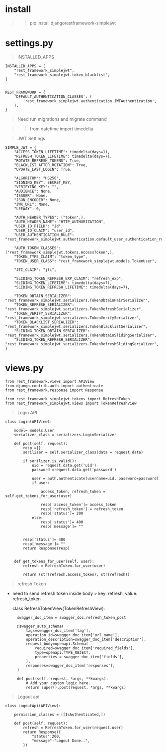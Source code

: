 # install
>> pip install djangorestframework-simplejwt

# settings.py

> INSTALLED_APPS

    INSTALLED_APPS = [
        "rest_framework_simplejwt",
        "rest_framework_simplejwt.token_blacklist",
    ]


    REST_FRAMEWORK = {
        'DEFAULT_AUTHENTICATION_CLASSES': (
            'rest_framework_simplejwt.authentication.JWTAuthentication',
        ),
    }

> Need run migrations and migrate command

>> from datetime import timedelta

> JWT Settings

    SIMPLE_JWT = {
        "ACCESS_TOKEN_LIFETIME": timedelta(days=1),
        "REFRESH_TOKEN_LIFETIME": timedelta(days=7),
        "ROTATE_REFRESH_TOKENS": True,
        "BLACKLIST_AFTER_ROTATION": True,
        "UPDATE_LAST_LOGIN": True,

        "ALGORITHM": "HS256",
        "SIGNING_KEY": SECRET_KEY,
        "VERIFYING_KEY": "",
        "AUDIENCE": None,
        "ISSUER": None,
        "JSON_ENCODER": None,
        "JWK_URL": None,
        "LEEWAY": 0,

        "AUTH_HEADER_TYPES": ("token",),
        "AUTH_HEADER_NAME": "HTTP_AUTHORIZATION",
        "USER_ID_FIELD": "id",
        "USER_ID_CLAIM": "user_id",
        "USER_AUTHENTICATION_RULE": "rest_framework_simplejwt.authentication.default_user_authentication_rule",

        "AUTH_TOKEN_CLASSES": ("rest_framework_simplejwt.tokens.AccessToken",),
        "TOKEN_TYPE_CLAIM": "token_type",
        "TOKEN_USER_CLASS": "rest_framework_simplejwt.models.TokenUser",

        "JTI_CLAIM": "jti",

        "SLIDING_TOKEN_REFRESH_EXP_CLAIM": "refresh_exp",
        "SLIDING_TOKEN_LIFETIME": timedelta(days=7),
        "SLIDING_TOKEN_REFRESH_LIFETIME": timedelta(days=7),

        "TOKEN_OBTAIN_SERIALIZER": "rest_framework_simplejwt.serializers.TokenObtainPairSerializer",
        "TOKEN_REFRESH_SERIALIZER": "rest_framework_simplejwt.serializers.TokenRefreshSerializer",
        "TOKEN_VERIFY_SERIALIZER": "rest_framework_simplejwt.serializers.TokenVerifySerializer",
        "TOKEN_BLACKLIST_SERIALIZER": "rest_framework_simplejwt.serializers.TokenBlacklistSerializer",
        "SLIDING_TOKEN_OBTAIN_SERIALIZER": "rest_framework_simplejwt.serializers.TokenObtainSlidingSerializer",
        "SLIDING_TOKEN_REFRESH_SERIALIZER": "rest_framework_simplejwt.serializers.TokenRefreshSlidingSerializer",
    }

# views.py

    from rest_framework.views import APIView
    from django.contrib.auth import authenticate
    from rest_framework.response import Response

    from rest_framework_simplejwt.tokens import RefreshToken
    from rest_framework_simplejwt.views import TokenRefreshView

> Login API

    class Login(APIView):

        model= models.User
        serializer_class = serializers.LoginSerializer

        def post(self, request):
            resp ={}
            serilizer = self.serializer_class(data = request.data)

            if serilizer.is_valid():
                uid = request.data.get('uid')
                password =request.data.get('password')

                user = auth.authenticate(username=uid, password=password)
                if user:

                    access_token, refresh_token = self.get_tokens_for_user(user)
                
                    resp['access_token']= access_token
                    resp['refresh_token'] = refresh_token
                    resp['status']= 200
                else:
                    resp['status']= 400
                    resp['message']= ""


            resp['status']= 400
            resp['message']= ""
            return Response(resp)
        

        def get_tokens_for_user(self, user):
            refresh = RefreshToken.for_user(user)

            return (str(refresh.access_token), str(refresh))


> refresh Token

* need to send refresh token inside body > key: refresh, value: refresh_token

    class RefreshTokenView(TokenRefreshView):

        swagger_doc_item = swagger_doc.refresh_token_post

        @swagger_auto_schema(
            tags=swagger_doc_item['tag'],
            operation_id=swagger_doc_item['url_name'],
            operation_description=swagger_doc_item['description'],
            request_body=openapi.Schema(
                required=swagger_doc_item['required_fields'],
                type=openapi.TYPE_OBJECT,
                properties = swagger_doc_item['fields'],
            ),
            responses=swagger_doc_item['responses'],
        )

        def post(self, request, *args, **kwargs):
            # Add your custom logic here.
            return super().post(request, *args, **kwargs)

> Logout api

    class LogoutApi(APIView):

        permission_classes = ([IsAuthenticated,])

        def post(self, request):
            refresh = RefreshToken.for_user(request.user)
            return Response({
                "status":200,
                "message":"Logout Done..",
            })